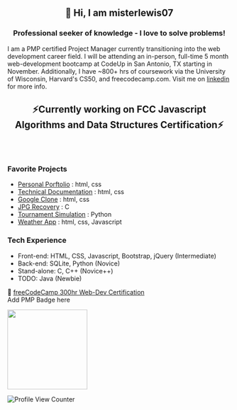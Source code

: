 ## <p align=center>👋 Hi, I am misterlewis07 </p>
### <p align=center>Professional seeker of knowledge - I love to solve problems! </p>

I am a PMP certified Project Manager currently transitioning into the web development career field. I will be attending an in-person, full-time 5 month web-development bootcamp at CodeUp in San Antonio, TX starting in November. Additionally, I have ~800+ hrs of coursework via the University of Wisconsin, Harvard's CS50, and freecodecamp.com. Visit me on [linkedin](https://www.linkedin.com/in/mistermattlewis/) for more info. <br>

## <p align=center>⚡Currently working on FCC Javascript Algorithms and Data Structures Certification⚡ </p><br>

### Favorite Projects
* [Personal Porftolio](https://github.com/misterlewis07/FCC_personal_portfolio) : html, css
* [Technical Documentation](https://github.com/misterlewis07/technical_documentation) : html, css
* [Google Clone](https://github.com/misterlewis07/google-homepage) : html, css
* [JPG Recovery](https://github.com/misterlewis07/cs50_recover) : C
* [Tournament Simulation](https://github.com/misterlewis07/cs50_tournament) : Python
* [Weather App](https://github.com/misterlewis07/cs50_weatherApp) : html, css, Javascript
 
 ### Tech Experience
 - Front-end: HTML, CSS, Javascript, Bootstrap, jQuery (Intermediate)
 - Back-end: SQLite, Python (Novice)
 - Stand-alone: C, C++ (Novice++)
 - TODO: Java (Newbie)

🚀 [freeCodeCamp 300hr Web-Dev Certification](https://www.freecodecamp.org/certification/misterlewis/responsive-web-design) <br>
Add PMP Badge here

<img height="180em" src="https://github-readme-stats.vercel.app/api?username=misterlewis07&show_icons=true&hide_border=true&&count_private=true&include_all_commits=true" /> <br>

![Profile View Counter](https://komarev.com/ghpvc/?username=misterlewis07)


